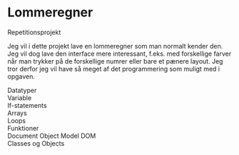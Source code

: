 # Lommeregner
Repetitionsprojekt

Jeg vil i dette projekt lave en lommeregner som man normalt kender den. Jeg vil dog lave den interface mere interessant, f.eks. med forskellige farver når man trykker på de forskellige numrer eller bare et pænere layout. Jeg tror derfor jeg vil have så meget af det programmering som muligt med i opgaven. 

Datatyper <br>
Variable <br>
If-statements <br>
Arrays <br>
Loops <br>
Funktioner <br>
Document Object Model DOM <br>
Classes og Objects <br>

